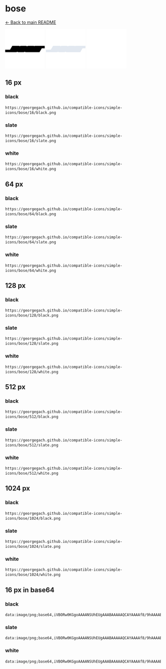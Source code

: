 # bose

[← Back to main README](../../README.md)


<img src="./128/black.png" width="128" alt="bose black icon" />
<img src="./128/slate.png" width="128" alt="bose slate icon" />
<img src="./128/white.png" width="128" alt="bose white icon" />

## 16 px

### black
```
https://georgegach.github.io/compatible-icons/simple-icons/bose/16/black.png
```

### slate
```
https://georgegach.github.io/compatible-icons/simple-icons/bose/16/slate.png
```

### white
```
https://georgegach.github.io/compatible-icons/simple-icons/bose/16/white.png
```

## 64 px

### black
```
https://georgegach.github.io/compatible-icons/simple-icons/bose/64/black.png
```

### slate
```
https://georgegach.github.io/compatible-icons/simple-icons/bose/64/slate.png
```

### white
```
https://georgegach.github.io/compatible-icons/simple-icons/bose/64/white.png
```

## 128 px

### black
```
https://georgegach.github.io/compatible-icons/simple-icons/bose/128/black.png
```

### slate
```
https://georgegach.github.io/compatible-icons/simple-icons/bose/128/slate.png
```

### white
```
https://georgegach.github.io/compatible-icons/simple-icons/bose/128/white.png
```

## 512 px

### black
```
https://georgegach.github.io/compatible-icons/simple-icons/bose/512/black.png
```

### slate
```
https://georgegach.github.io/compatible-icons/simple-icons/bose/512/slate.png
```

### white
```
https://georgegach.github.io/compatible-icons/simple-icons/bose/512/white.png
```

## 1024 px

### black
```
https://georgegach.github.io/compatible-icons/simple-icons/bose/1024/black.png
```

### slate
```
https://georgegach.github.io/compatible-icons/simple-icons/bose/1024/slate.png
```

### white
```
https://georgegach.github.io/compatible-icons/simple-icons/bose/1024/white.png
```

## 16 px in base64

### black
```
data:image/png;base64,iVBORw0KGgoAAAANSUhEUgAAABAAAAAQCAYAAAAf8/9hAAAABmJLR0QA/wD/AP+gvaeTAAAAd0lEQVQ4je3PwQnCUBBF0eNCURdqNVZgHZZnG/aQNkQEJWqi5Lt5ggT32eQuhjszj+F/RoZn8uMrbONnLLHABfP4PfO/HPDEC2/UuMVbFHTJlOwqKVUGLR64JlgnXNCkb9Lvv1/Y9V5ywgbT+BqzXqbDMYdGBucDIUsjHER2zsoAAAAASUVORK5CYII=
```

### slate
```
data:image/png;base64,iVBORw0KGgoAAAANSUhEUgAAABAAAAAQCAYAAAAf8/9hAAAABmJLR0QA/wD/AP+gvaeTAAAAt0lEQVQ4je2QMU4CYRSEv/nfsrAUQKkV8RIehGvQeRprLuIdbClMrEzIZhtjIuy+oUASWwpCw1dNMZmZDNy5PTqLbdvO6j6eASy3ckwhGwY6okwgG1N+RE7/B1RnMT7EK7ACQkYw/EpKFxo7UzASadAePAa+wR/V51f3fpqiJ4uC6S0Osmo7AYUgbPYSvXElwNZ6+bjYVJZeAIzhVL9zssjCKGCXg+cO1Yg/B6TJ5cPs7WrH3rmQI+/OST96/SHHAAAAAElFTkSuQmCC
```

### white
```
data:image/png;base64,iVBORw0KGgoAAAANSUhEUgAAABAAAAAQCAYAAAAf8/9hAAAABmJLR0QA/wD/AP+gvaeTAAAAgUlEQVQ4je2QQQ4BURAF6y8IFjiNEziH47mGO8w1RCQmg0GUhSeSsROJzVTSSb3fb9H50PN/ykvUKbBI3AETYAzsgVH8mPdP1LV6Vq/qTW3UOn7xyT0ds6tQq0yd4kk9pNj4pk1uk1cARV12jtkCc2AQnwHDTucObEopfv97Pb/jAXbnf8KSK8v1AAAAAElFTkSuQmCC
```

